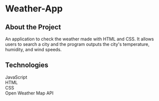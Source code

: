 # Weather-App
## About the Project
An application to check the weather made with HTML and CSS.
It allows users to search a city and the program outputs the 
city's temperature, humidity, and wind speeds.

## Technologies
JavaScript   
HTML  
CSS  
Open Weather Map API  
